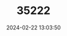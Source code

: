 ---
title: "35222"
category: "Aniba robusta"
draft: false
date: 2024-02-22 13:03:50
languages:
  Spanish; Castilian: ["Amarillo", "Amarillo Comino", "Comino Real", "Medio Comino", "Moena Amarilla", "Piño", "Rabo de Gallo", "Roble Amarillo", "Laurel Amarillo"]
---
